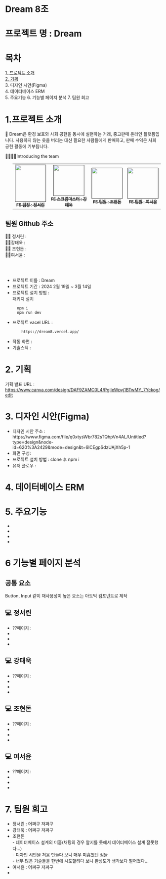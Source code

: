 # Dream 8조

# 프로젝트 명 : Dream

# 목차

[1. 프로젝트 소개](#1.프로젝트-소개) <br/>
[2. 기획](#-2.-기획)  <br/>
3. 디자인 시안(Figma) <br/>
4. 데이터베이스 ERM <br/>
5. 주요기능 
6. 기능별 페이지 분석
7. 팀원 회고


# 1.프로젝트 소개
💖 Dream은 환경 보호와 사회 공헌을 동시에 실현하는 거래, 중고판매 온라인 플랫폼입니다. 사용하지 않는 옷을 버리는 대신 필요한 사람들에게 판매하고, 판매 수익은 사회 공헌 활동에 기부됩니다.

👨‍👩‍👧‍👦Introducing the team
<ul>
<table>
  <tbody>
    <tr>
      <td align="center"><a href=""><img src="https://github.com/FRONTENDSCHOOL8/dream8/assets/147236247/bc3c45d7-3c02-435c-80ed-cc3ca809a800" width="100px" height="120px" alt=""/><br /><sub><b>FE 팀장 : 정서린 </b></sub></a><br /></td>
      <td align="center"><a href=""><img src="https://github.com/FRONTENDSCHOOL8/dream8/assets/147236247/e07f7088-5a4b-4303-a564-36938a00104e" width="100px" height="100px" alt=""/><br /><sub><b>FE 스크럼마스터 : 강태욱 </b></sub></a><br /></td>
      <td align="center"><a href=""><img src="https://github.com/FRONTENDSCHOOL8/dream8/assets/113508075/f559e510-135d-43b0-845c-abcc5cf3be1e" width="100px" height="100px" alt=""/><br /><sub><b>FE 팀원 : 조현돈 </b></sub></a><br /></td>
      <td align="center"><a href=""><img src="https://github.com/FRONTENDSCHOOL8/dream8/assets/147236247/e43331e2-4358-40b6-b86d-69b276519f17" width="100px" height="100px" alt=""/><br /><sub><b>FE 팀원 : 여서윤 </b></sub></a><br /></td>
     </tr>
  </tbody>
</table>
</ul>


  ## 팀원 Github 주소
 
👨‍🚀 정서린 :  
   👨‍🚀강태욱 :   
      👨‍🚀 조현돈 :  
       👨‍🚀여서윤 :  

</br>
</br>



<ul>
      <li> 프로젝트 이름 : Dream </li>
   <li> 프로젝트 기간 :   2024 2월 19일 ~ 3월 14일</li>
   <li> 프로젝트 설치 방법 :
    </br> 패키지 설치
  
      npm i
      npm run dev
      
      
   </li>
      <li>프로젝트 vacel URL :  
        
        https://dream8.vercel.app/ 
        
    
</li>
      <li>작동 화면 :</li>
      <li>기술스택 : </li>
</ul>





# 2. 기획

  기획 발표 URL : https://www.canva.com/design/DAF9ZAMC0L4/PgiIeWpvj1BTwMY_7Yckog/edit





# 3. 디자인 시안(Figma)


<ul>
      <li>  디자인 시안 주소 : https://www.figma.com/file/q0xtysWbr782sTQhpVn4AL/Untitled?type=design&node-id=620%3A2429&mode=design&t=6ICEgpSdzUAjXh5p-1</li>
   <li> 화면 구성:</li>
   <li> 프로젝트 설치 방법 : clone 후 npm i </li>
   <li> 유저 플로우  :</li>
    
</ul>





# 4. 데이터베이스 ERM





# 5. 주요기능 


<ul>
        <li> </li>
   <li> </li>
   <li>  </li>
   <li> </li>
    
</ul>


# 6 기능별 페이지 분석
## 공통 요소
Button, Input 같이 재사용성이 높은 요소는 아토믹 컴포넌트로 제작

## 💻 정서린

<ul>
      <li> ??페이지 : </li>
   <li> </li>
   <li>  </li>
   <li> </li>
    
</ul>

## 💻 강태욱

<ul>
        <li> ??페이지 : </li>
   <li> </li>
   <li>  </li>
   <li> </li>
    
</ul>

## 💻 조현돈

<ul>
        <li> ??페이지 :  </li>
   <li> </li>
   <li>  </li>
   <li> </li>
    
</ul>

## 💻 여서윤

<ul>
         <li> ??페이지 :  </li>
   <li> </li>
   <li>  </li>
   <li> </li>
    
</ul>


# 7. 팀원 회고

<ul>
   <li> 정서린 :   어쩌구 저쩌구 </li>
   <li> 강태욱 :   어쩌구 저쩌구 </li>
      <li> 조현돈 <br>
        - 데이터베이스 설계의 미흡(채팅의 경우 알지를 못해서 데이터베이스 설계 잘못했다...) <br>
        - 디자인 시안을 처음 만들다 보니 매우 미흡했던 점들 <br>
        - 너무 많은 기술들을 한번에 시도할려다 보니 완성도가 생각보다 떨어졌다... <br>
      </li>
      <li> 여서윤 :   어쩌구 저쩌구 </li>
   <li></li>
</ul>


